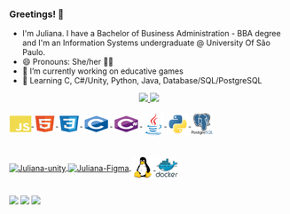 ### Greetings! 👋

- I'm Juliana. I have a Bachelor of Business Administration - BBA degree and I'm an Information Systems undergraduate @ University Of São Paulo.
- 😄 Pronouns: She/her 🏳️‍🌈
- 🔭 I’m currently working on educative games
- 🌱 Learning C, C#/Unity, Python, Java, Database/SQL/PostgreSQL

<div align="center">
  <a href="https://github.com/juliana1390">
  <img height="180em" src="https://github-readme-stats.vercel.app/api?username=juliana1390&show_icons=true&theme=ocean_dark&include_all_commits=true&count_private=true"/>
  <img height="180em" src="https://github-readme-stats.vercel.app/api/top-langs/?username=juliana1390&layout=compact&langs_count=7&theme=ocean_dark"/>
      
</div>
  
<div style="display: inline_block"><br>
  <img align="center" alt="Juliana-Js" height="30" width="40" src="https://raw.githubusercontent.com/devicons/devicon/master/icons/javascript/javascript-plain.svg"> 
  <img align="center" alt="Juliana-HTML" height="30" width="40" src="https://raw.githubusercontent.com/devicons/devicon/master/icons/html5/html5-original.svg">
  <img align="center" alt="Juliana-CSS" height="30" width="40" src="https://raw.githubusercontent.com/devicons/devicon/master/icons/css3/css3-original.svg"> 
  <img align="center" alt="Juliana-C" height="30" width="50" src="https://raw.githubusercontent.com/devicons/devicon/master/icons/c/c-original.svg">
  <img align="center" alt="Juliana-CSharp" height="30" width="50" src="https://raw.githubusercontent.com/devicons/devicon/master/icons/csharp/csharp-original.svg">
  <img align="center" alt="Juiana-Python" heightn="30" width="40" src="https://raw.githubusercontent.com/devicons/devicon/master/icons/java/java-original.svg">
  <img align="center" alt="Juiana-Java" heightn="30" width="40" src="https://raw.githubusercontent.com/devicons/devicon/master/icons/python/python-original.svg">
  <img align="center" alt="Juiana-PostgreSQL" heightn="30" width="40" src="https://raw.githubusercontent.com/devicons/devicon/master/icons/postgresql/postgresql-original-wordmark.svg">
</div>  

  #
  
<div>
  <img align="center" alt="Juliana-unity" height="30" width="80" src="https://img.shields.io/badge/Unity-100000?style=for-the-badge&logo=unity&logoColor=white">
  <img align="center" alt="Juliana-Figma" height="30" width="80" src="https://img.shields.io/badge/Figma-F24E1E?style=for-the-badge&logo=figma&logoColor=white">
  <img align="center" alt="Juiana-Linux" heightn="30" width="40" src="https://raw.githubusercontent.com/devicons/devicon/master/icons/linux/linux-original.svg">
  <img align="center" alt="Juiana-Docker" heightn="30" width="40" src="https://raw.githubusercontent.com/devicons/devicon/master/icons/docker/docker-original-wordmark.svg">
</div>
  
  ##
 
<div>
  <a href="https://www.linkedin.com/in/juliana-santos1390/" target="_blank"><img src="https://img.shields.io/badge/-LinkedIn-%230077B5?style=for-the-badge&logo=linkedin&logoColor=white" target="_blank"></a> 
  <a href = "mailto:juliana13290@gmail.com"><img src="https://img.shields.io/badge/Gmail-D14836?style=for-the-badge&logo=gmail&logoColor=white" target="_blank"></a>
 <a href="https://discord.gg/782075408048848917" target="_blank"><img src="https://img.shields.io/badge/Discord-7289DA?style=for-the-badge&logo=discord&logoColor=white" target="_blank"></a>   
</div>

